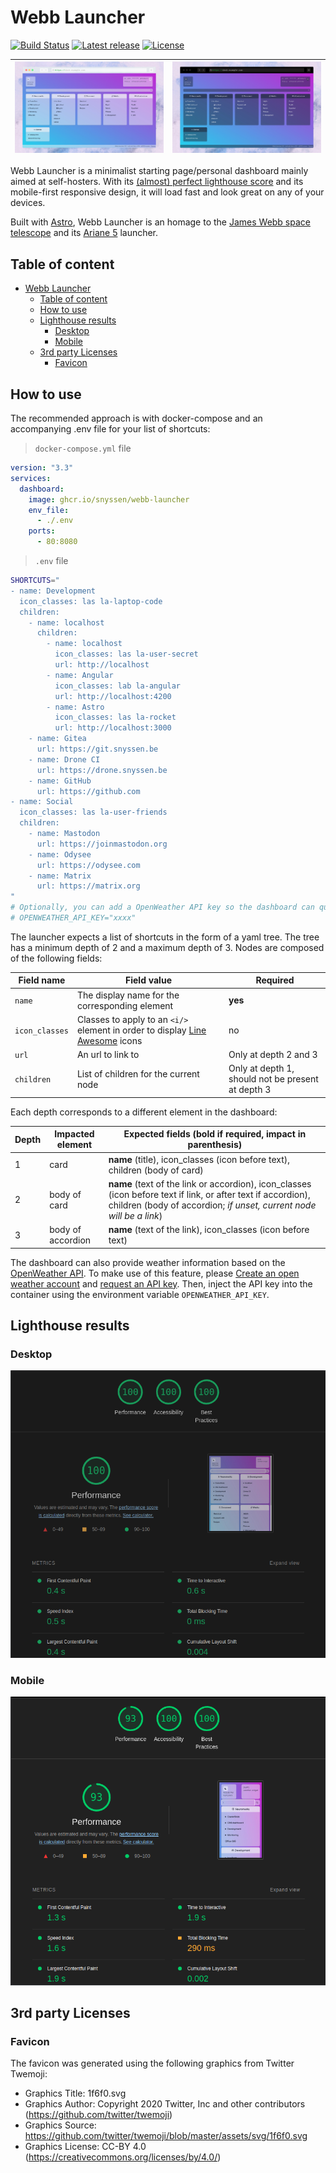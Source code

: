 # Webb Launcher

[![Build Status](https://github.com/snyssen/webb-launcher/actions/workflows/docker-publish.yml/badge.svg
)](https://github.com/snyssen/webb-launcher/actions/workflows/docker-publish.yml) [![Latest release](https://img.shields.io/github/v/release/snyssen/webb-launcher)](https://github.com/snyssen/webb-launcher/releases/latest)
[![License](https://img.shields.io/github/license/snyssen/webb-launcher)](https://github.com/snyssen/webb-launcher/blob/main/LICENSE.md)

| ![Mockup of white theme](white-theme-mockup.png) | ![Mockup of dark theme](dark-theme-mockup.png) |
| ------------------------------------------------ | ---------------------------------------------- |

Webb Launcher is a minimalist starting page/personal dashboard mainly aimed at self-hosters. With its [(almost) perfect lighthouse score](#lighthouse-results) and its mobile-first responsive design, it will load fast and look great on any of your devices.

Built with [Astro](https://astro.build), Webb Launcher is an homage to the [James Webb space telescope](https://en.wikipedia.org/wiki/James_Webb_Space_Telescope) and its [Ariane 5](https://en.wikipedia.org/wiki/Ariane_5) launcher.

## Table of content

- [Webb Launcher](#webb-launcher)
  - [Table of content](#table-of-content)
  - [How to use](#how-to-use)
  - [Lighthouse results](#lighthouse-results)
    - [Desktop](#desktop)
    - [Mobile](#mobile)
  - [3rd party Licenses](#3rd-party-licenses)
    - [Favicon](#favicon)

## How to use

The recommended approach is with docker-compose and an accompanying .env file for your list of shortcuts:

> `docker-compose.yml` file

```yml
version: "3.3"
services:
  dashboard:
    image: ghcr.io/snyssen/webb-launcher
    env_file:
      - ./.env
    ports:
      - 80:8080
```

> `.env` file

```bash
SHORTCUTS="
- name: Development
  icon_classes: las la-laptop-code
  children:
    - name: localhost
      children:
        - name: localhost
          icon_classes: las la-user-secret
          url: http://localhost
        - name: Angular
          icon_classes: lab la-angular
          url: http://localhost:4200
        - name: Astro
          icon_classes: las la-rocket
          url: http://localhost:3000
    - name: Gitea
      url: https://git.snyssen.be
    - name: Drone CI
      url: https://drone.snyssen.be
    - name: GitHub
      url: https://github.com
- name: Social
  icon_classes: las la-user-friends
  children:
    - name: Mastodon
      url: https://joinmastodon.org
    - name: Odysee
      url: https://odysee.com
    - name: Matrix
      url: https://matrix.org
"
# Optionally, you can add a OpenWeather API key so the dashboard can query weather information
# OPENWEATHER_API_KEY="xxxx"
```

The launcher expects a list of shortcuts in the form of a yaml tree. The tree has a minimum depth of 2 and a maximum depth of 3. Nodes are composed of the following fields:

| Field name     | Field value                                                                                                     | Required                                          |
| -------------- | --------------------------------------------------------------------------------------------------------------- | ------------------------------------------------- |
| `name`         | The display name for the corresponding element                                                                  | **yes**                                           |
| `icon_classes` | Classes to apply to an `<i/>` element in order to display [Line Awesome](https://icons8.com/line-awesome) icons | no                                                |
| `url`          | An url to link to                                                                                               | Only at depth 2 and 3                             |
| `children`     | List of children for the current node                                                                           | Only at depth 1, should not be present at depth 3 |

Each depth corresponds to a different element in the dashboard:

| Depth | Impacted element  | Expected fields (bold if required, impact in parenthesis)                                                                                                                            |
| ----- | ----------------- | ------------------------------------------------------------------------------------------------------------------------------------------------------------------------------------ |
| 1     | card              | **name** (title), icon_classes (icon before text), children (body of card)                                                                                                           |
| 2     | body of card      | **name** (text of the link or accordion), icon_classes (icon before text if link, or after text if accordion), children (body of accordion; *if unset, current node will be a link*) |
| 3     | body of accordion | **name** (text of the link), icon_classes (icon before text)                                                                                                                         |

The dashboard can also provide weather information based on the [OpenWeather API](https://openweathermap.org). To make use of this feature, please [Create an open weather account](https://home.openweathermap.org/users/sign_up) and [request an API key](https://home.openweathermap.org/api_keys). Then, inject the API key into the container using the environment variable `OPENWEATHER_API_KEY`.

## Lighthouse results

### Desktop

![Desktop lighthouse score](lighthouse-desktop.png)

### Mobile

![Mobile lighthouse score](lighthouse-mobile.png)

## 3rd party Licenses

### Favicon

The favicon was generated using the following graphics from Twitter Twemoji:

- Graphics Title: 1f6f0.svg
- Graphics Author: Copyright 2020 Twitter, Inc and other contributors (<https://github.com/twitter/twemoji>)
- Graphics Source: <https://github.com/twitter/twemoji/blob/master/assets/svg/1f6f0.svg>
- Graphics License: CC-BY 4.0 (<https://creativecommons.org/licenses/by/4.0/>)
